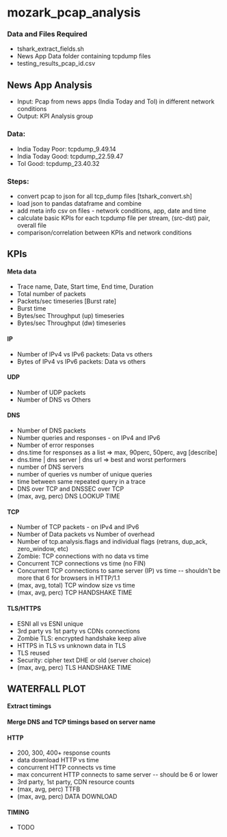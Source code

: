 # mozark_pcap_analysis

### Data and Files Required
- tshark_extract_fields.sh
- News App Data folder containing tcpdump files
- testing_results_pcap_id.csv

## News App Analysis

- Input: Pcap from news apps (India Today and ToI) in different network conditions
- Output: KPI Analysis group

### Data:
- India Today Poor: tcpdump_9.49.14
- India Today Good: tcpdump_22.59.47
- ToI Good: tcpdump_23.40.32

### Steps:
- convert pcap to json for all tcp_dump files [tshark_convert.sh]
- load json to pandas dataframe and combine
- add meta info csv on files - network conditions, app, date and time
- calculate basic KPIs for each tcpdump file per stream, (src-dst) pair, overall file
- comparison/correlation between KPIs and network conditions

## KPIs

#### Meta data
- Trace name, Date, Start time, End time, Duration
- Total number of packets
- Packets/sec timeseries [Burst rate]
- Burst time
- Bytes/sec Throughput (up) timeseries
- Bytes/sec Throughput (dw) timeseries

#### IP
- Number of IPv4 vs IPv6 packets: Data vs others
- Bytes of IPv4 vs IPv6 packets: Data vs others

#### UDP
- Number of UDP packets
- Number of DNS vs Others

#### DNS
- Number of DNS packets
- Number queries and responses - on IPv4 and IPv6
- Number of error responses
- dns.time for responses as a list => max, 90perc, 50perc, avg [describe]
- dns.time | dns server | dns url => best and worst performers
- number of DNS servers
- number of queries vs number of unique queries
- time between same repeated query in a trace
- DNS over TCP and DNSSEC over TCP
- (max, avg, perc) DNS LOOKUP TIME

#### TCP
- Number of TCP packets - on IPv4 and IPv6
- Number of Data packets vs Number of overhead
- Number of tcp.analysis.flags and individual flags (retrans, dup_ack, zero_window, etc)
- Zombie: TCP connections with no data vs time
- Concurrent TCP connections vs time (no FIN)
- Concurrent TCP connections to same server (IP) vs time -- shouldn't be more that 6 for browsers in HTTP/1.1
- (max, avg, total) TCP window size vs time
- (max, avg, perc) TCP HANDSHAKE TIME


#### TLS/HTTPS
- ESNI all vs ESNI unique
- 3rd party vs 1st party vs CDNs connections
- Zombie TLS: encrypted handshake keep alive
- HTTPS in TLS vs unknown data in TLS
- TLS reused
- Security: cipher text DHE or old (server choice)
- (max, avg, perc) TLS HANDSHAKE TIME

## WATERFALL PLOT

#### Extract timings
#### Merge DNS and TCP timings based on server name

#### HTTP
- 200, 300, 400+ response counts
- data download HTTP vs time
- concurrent HTTP connects vs time
- max concurrent HTTP connects to same server -- should be 6 or lower
- 3rd party, 1st party, CDN resource counts
- (max, avg, perc) TTFB
- (max, avg, perc) DATA DOWNLOAD

#### TIMING
- TODO
